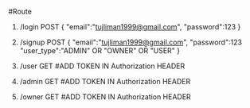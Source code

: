 #Route
1. /login POST
    {
	    "email":"tujliman1999@gmail.com",
	    "password":123
    }

2. /signup POST
    {
	    "email":"tujliman1999@gmail.com",
	    "password":123
        "user_type":"ADMIN" OR "OWNER" OR "USER"
    }
3. /user GET 
    #ADD TOKEN IN Authorization HEADER 

4. /admin GET
    #ADD TOKEN IN Authorization HEADER 

5. /owner GET 
    #ADD TOKEN IN Authorization HEADER 
